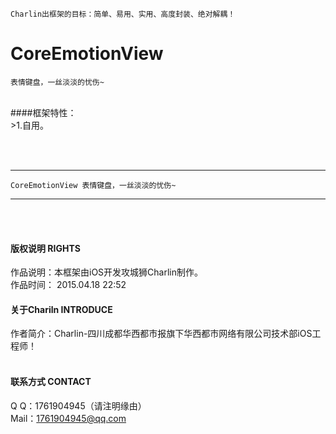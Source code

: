 
    Charlin出框架的目标：简单、易用、实用、高度封装、绝对解耦！

# CoreEmotionView
    表情键盘，一丝淡淡的忧伤~
<br />
####框架特性：<br />
>1.自用。



<br /><br />


-----
    CoreEmotionView 表情键盘，一丝淡淡的忧伤~
-----

<br /><br />

#### 版权说明 RIGHTS <br />
作品说明：本框架由iOS开发攻城狮Charlin制作。<br />
作品时间： 2015.04.18 22:52<br />


#### 关于Chariln INTRODUCE <br />
作者简介：Charlin-四川成都华西都市报旗下华西都市网络有限公司技术部iOS工程师！<br /><br />


#### 联系方式 CONTACT <br />
Q    Q：1761904945（请注明缘由）<br />
Mail：1761904945@qq.com<br />

